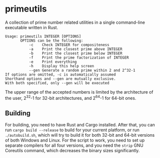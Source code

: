 # primeutils

A collection of prime number related utilities in a single command-line executable written in Rust.

```
Usage: primeutils INTEGER [OPTIONS]
       OPTIONS can be the following:
           -c    Check INTEGER for compositeness
           -a    Print the closest prime above INTEGER
           -b    Print the closest prime below INTEGER
           -f    Print the prime factorization of INTEGER
           -e    Print everything
           -h    Display this help screen
           --gen Generate a random prime within 2 and 2^32-1
If options are omitted, -c is automatically assumed
Shorthand options and --gen are mutually exclusive.
With both specified, only --gen will be executed
```

The upper range of the accepted numbers is limited by the architecture of the user, 2<sup>32</sup>-1 for 32-bit architectures, and 2<sup>64</sup>-1 for 64-bit ones.

## Building

For building, you need to have Rust and Cargo installed. After that, you can run `cargo build --release` to build for your current platform, or run `./autobuild.sh`, which will try to build it for both 32-bit and 64-bit versions of both Windows and Linux. For the script to work, you need to set up separate compilers for all four versions, and you need the `strip` GNU Coreutils command, which decreases the binary sizes significantly.
